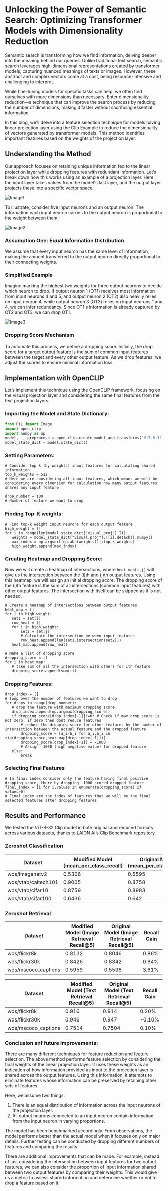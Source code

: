 # Unlocking the Power of Semantic Search: Optimizing Transformer Models with Dimensionality Reduction

Semantic search is transforming how we find information, delving deeper into the meaning behind our queries. Unlike traditional text search, semantic search leverages high-dimensional representations created by transformer models, capturing nuanced meanings of texts or images. However, these abstract and complex vectors come at a cost, being resource-intensive and challenging to interpret.

While fine-tuning models for specific tasks can help, we often find ourselves with more dimensions than necessary. Enter dimensionality reduction—a technique that can improve the search process by reducing the number of dimensions, making it faster without sacrificing essential information.

In this blog, we’ll delve into a feature selection technique for models having linear projection layer using the Clip Example to reduce the dimensionality of vectors generated by transformer models. This method identifies important features based on the weights of the projection layer.



## Understanding the Method

Our approach focuses on retaining unique information fed to the linear projection layer while dropping features with redundant information. Let’s break down how this works using an example of a projection layer. Here, the input layer takes values from the model's last layer, and the output layer projects these into a specific vector space.

![Image1](https://github.com/RohanSidankarHushh/Feature-Reduction-Blog---Hushh/assets/141432736/c8dbb2ca-838a-4b45-9d3a-08e76a4885cd)

To illustrate, consider five input neurons and an output neuron. The information each input neuron carries to the output neuron is proportional to the weight between them.

![Image2](https://github.com/RohanSidankarHushh/Feature-Reduction-Blog---Hushh/assets/141432736/ff7ae77c-b3a1-41b4-883d-57d0d0dcda87)

### Assumption One: Equal Information Distribution

We assume that every input neuron has the same level of information, making the amount transferred to the output neuron directly proportional to their connecting weights.

### Simplified Example

Imagine marking the highest two weights for three output neurons to decide which neuron to drop. If output neuron 1 (OT1) receives most information from input neurons 4 and 5, and output neuron 2 (OT2) also heavily relies on input neuron 4, while output neuron 3 (OT3) relies on input neurons 1 and 4, we can infer redundancy. Since OT1's information is already captured by OT2 and OT3, we can drop OT1.

![Image3](https://github.com/RohanSidankarHushh/Feature-Reduction-Blog---Hushh/assets/141432736/52187653-1eda-4c57-ac04-d89fc0d43fae)


### Dropping Score Mechanism

To automate this process, we define a dropping score. Initially, the drop score for a target output feature is the sum of common input features between the target and every other output feature. As we drop features, we adjust the scores to ensure minimal information loss.

## Implementation with OpenCLIP

Let’s implement this technique using the OpenCLIP framework, focusing on the visual projection layer and considering the same final features from the text projection layers.

### Importing the Model and State Dictionary:

```python
from PIL import Image
import open_clip
import numpy as np
model, _, preprocess = open_clip.create_model_and_transforms('ViT-B-32', pretrained='laion2b_s34b_b79k',cache_dir="directory Address to store the model")
model_state_dict = model.state_dict()
```

### Setting Parameters:

```
# Consider top k (by weights) input features for calculating shared information
top_k_weights = 512
# Here we are considering all input features, which means we will be considering every dimension for calculation how many output features shares any input feature

drop_number = 100
# Number of feature we want to drop
```

### Finding Top-K weights:
```
# Find top-k weight input neurons for each output feature
high_weight = []
for i in range(len(model_state_dict["visual.proj"].T)):
   weights = model_state_dict["visual.proj"].T[i].detach().numpy()
   max_index = np.argsort(np.abs(weights))[:top_k_weights]
   high_weight.append(max_index)
```


### Creating Heatmap and Dropping Score:


Now we will create a heatmap of intersections, where `heat_map[i,j]` will give us the intersection between the \(i\)th and \(j\)th output features. Using this heatmap, we will assign an initial dropping score. The dropping score of the \(i\)th feature is the sum of all intersections (common input features) with other output features. The intersection with itself can be skipped as it is not needed.

```
# Create a heatmap of intersections between output features
heat_map = []
for i in high_weight:
   set1 = set(i)
   row_heat = []
   for j in high_weight:
       set2 = set(j)
       # Calculate the intersection between input features
       row_heat.append(len(set1.intersection(set2)))
   heat_map.append(row_heat)

# Make a list of dropping score
dropping_score = []
for i in heat_map:
   # take sum of all the intersection with others for ith feature
   dropping_score.append(sum(i))
```

### Dropping Features:
```
drop_index = []
# loop over the number of features we want to drop
for drops in range(drop_number):
   # drop the feature with maximum dropping score
   drop_index.append(np.argmax(dropping_score))
   if dropping_score[drop_index[-1]]!=0: # Check if max drop_score is not zero, if zero then dont reduce features
       # reduce the dropping score for other features by the number of intersection between the actual feature and the dropped feature
       dropping_score = [a_i-b_i for a_i,b_i in zip(dropping_score,heat_map[drop_index[-1]])]
       dropping_score[drop_index[-1]] = -1000
       # Assign -1000 (high negative value) for dropped feature
   else:
       break
```

### Selecting Final Features
```
# In final index consider only the feature having final positive dropping score, there by dropping -1000 scored dropped feature
final_index = [i for i,values in enumerate(dropping_score) if values>0]
# Final index are the index of features that we will be the final selected features after dropping features
```

## Results and Performance

We tested the ViT-B-32 Clip model in both original and reduced formats across various datasets, thanks to LAION AI’s Clip Benchmark repository.

### Zeroshot Classification

| Dataset               | Modified Model (mean_per_class_recall) | Original Model (mean_per_class_recall) | Recall Gain  |
|-----------------------|----------------------------------------|----------------------------------------|--------------|
| wds/imagenetv2        | 0.5306                                 | 0.5595                                 | -2.89%       |
| wds/vtab/caltech101   | 0.9005                                 | 0.8758                                 | 2.47%        |
| wds/vtab/cifar10      | 0.8759                                 | 0.8983                                 | -2.24%       |
| wds/vtab/cifar100     | 0.6436                                 | 0.642                                  | 0.16%        |

### Zeroshot Retrieval

| Dataset              | Modified Model (Image Retrieval Recall@5) | Original Model (Image Retrieval Recall@5) | Recall Gain  |
|----------------------|--------------------------------------------|--------------------------------------------|--------------|
| wds/flickr8k         | 0.8132                                     | 0.8046                                     | 0.86%        |
| wds/flickr30k        | 0.8426                                     | 0.8342                                     | 0.84%        |
| wds/mscoco_captions  | 0.5959                                     | 0.5598                                     | 3.61%        |

| Dataset              | Modified Model (Text Retrieval Recall@5) | Original Model (Text Retrieval Recall@5) | Recall Gain  |
|----------------------|------------------------------------------|------------------------------------------|--------------|
| wds/flickr8k         | 0.916                                    | 0.914                                    | 0.20%        |
| wds/flickr30k        | 0.946                                    | 0.947                                    | -0.10%       |
| wds/mscoco_captions  | 0.7514                                   | 0.7504                                   | 0.10%        |

### Conclusion anf future Improvements:

There are many different techniques for feature reduction and feature selection. The above method performs feature selection by considering the final weights of the linear projection layer. It uses these weights as an indication of how information provided as input to the projection layer is shared across the output features. Using this information, it attempts to eliminate features whose information can be preserved by retaining other sets of features.

Here, we assume two things:
1. There is an equal distribution of information across the input neurons of the projection layer.
2. All output neurons connected to an input neuron contain information from the input neuron in varying proportions.

The model has been benchmarked accordingly. From observations, the model performs better than the actual model when it focuses only on major details. Further testing can be conducted by dropping different numbers of features and comparing the results.

There are additional improvements that can be made. For example, instead of just considering the intersection between input features for two output features, we can also consider the proportion of input information shared between two output features by comparing their weights. This would give us a metric to assess shared information and determine whether or not to drop a feature based on it.

